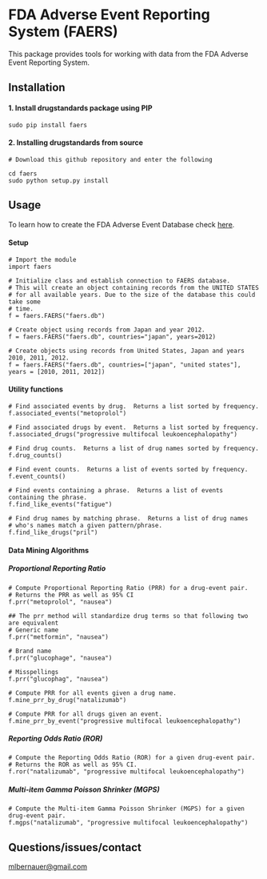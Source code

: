 # FDA Adverse Event Reporting System (FAERS)
This package provides tools for working with data from the FDA Adverse Event Reporting System.

## Installation

#### 1. Install drugstandards package using PIP

`sudo pip install faers`

#### 2. Installing drugstandards from source
```
# Download this github repository and enter the following

cd faers
sudo python setup.py install
```

## Usage
To learn how to create the FDA Adverse Event Database check [here](https://github.com/mlbernauer/FAERS).

#### Setup
```
# Import the module
import faers

# Initialize class and establish connection to FAERS database.
# This will create an object containing records from the UNITED STATES
# for all available years. Due to the size of the database this could take some
# time. 
f = faers.FAERS("faers.db")

# Create object using records from Japan and year 2012.
f = faers.FAERS("faers.db", countries="japan", years=2012)

# Create objects using records from United States, Japan and years 2010, 2011, 2012.
f = faers.FAERS("faers.db", countries=["japan", "united states"], years = [2010, 2011, 2012])
```

#### Utility functions
```
# Find associated events by drug.  Returns a list sorted by frequency.
f.associated_events("metoprolol")

# Find associated drugs by event.  Returns a list sorted by frequency.
f.associated_drugs("progressive multifocal leukoencephalopathy")

# Find drug counts.  Returns a list of drug names sorted by frequency.
f.drug_counts()

# Find event counts.  Returns a list of events sorted by frequency.
f.event_counts()

# Find events containing a phrase.  Returns a list of events containing the phrase.
f.find_like_events("fatigue")

# Find drug names by matching phrase.  Returns a list of drug names
# who's names match a given pattern/phrase.
f.find_like_drugs("pril")
```

#### Data Mining Algorithms
##### Proportional Reporting Ratio
```
# Compute Proportional Reporting Ratio (PRR) for a drug-event pair.
# Returns the PRR as well as 95% CI
f.prr("metoprolol", "nausea")

## The prr method will standardize drug terms so that following two are equivalent
# Generic name
f.prr("metformin", "nausea")

# Brand name
f.prr("glucophage", "nausea")

# Misspellings
f.prr("glucophag", "nausea")

# Compute PRR for all events given a drug name.
f.mine_prr_by_drug("natalizumab")

# Compute PRR for all drugs given an event.
f.mine_prr_by_event("progressive multifocal leukoencephalopathy")
```
##### Reporting Odds Ratio (ROR)
```
# Compute the Reporting Odds Ratio (ROR) for a given drug-event pair.
# Returns the ROR as well as 95% CI.
f.ror("natalizumab", "progressive multifocal leukoencephalopathy")
```

##### Multi-item Gamma Poisson Shrinker (MGPS)
```
# Compute the Multi-item Gamma Poisson Shrinker (MGPS) for a given drug-event pair.
f.mgps("natalizumab", "progressive multifocal leukoencephalopathy")
```

## Questions/issues/contact
mlbernauer@gmail.com
